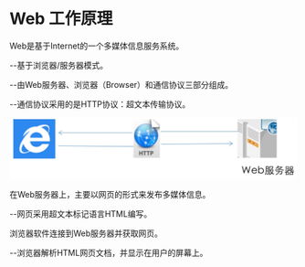 # Web 工作原理

Web是基于Internet的一个多媒体信息服务系统。

--基于浏览器/服务器模式。

--由Web服务器、浏览器（Browser）和通信协议三部分组成。

--通信协议采用的是HTTP协议：超文本传输协议。

![工作原理](https://github.com/PsChina/CSS/blob/master/images/bs.png)

在Web服务器上，主要以网页的形式来发布多媒体信息。

--网页采用超文本标记语言HTML编写。

浏览器软件连接到Web服务器并获取网页。

--浏览器解析HTML网页文档，并显示在用户的屏幕上。